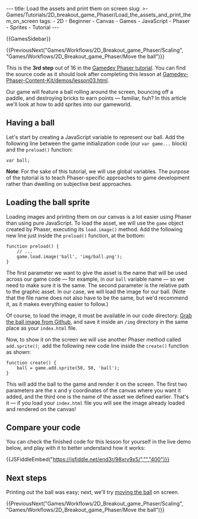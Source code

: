 --- title: Load the assets and print them on screen slug: &gt;- Games/Tutorials/2D_breakout_game_Phaser/Load_the_assets_and_print_them_on_screen tags: - 2D - Beginner - Canvas - Games - JavaScript - Phaser - Sprites - Tutorial ---

{{GamesSidebar}}

{{PreviousNext("Games/Workflows/2D\_Breakout\_game\_Phaser/Scaling", "Games/Workflows/2D\_Breakout\_game\_Phaser/Move the ball")}}

This is the **3rd step** out of 16 in the [Gamedev Phaser tutorial](/en-US/docs/Games/Tutorials/2D_breakout_game_Phaser). You can find the source code as it should look after completing this lesson at [Gamedev-Phaser-Content-Kit/demos/lesson03.html](https://github.com/end3r/Gamedev-Phaser-Content-Kit/blob/gh-pages/demos/lesson03.html).

<span class="seoSummary">Our game will feature a ball rolling around the screen, bouncing off a paddle, and destroying bricks to earn points — familiar, huh? In this article we'll look at how to add sprites into our gameworld.</span>

## Having a ball

Let's start by creating a JavaScript variable to represent our ball. Add the following line between the game initialization code (our `var game...` block) and the `preload()` function:

    var ball;

**Note**: For the sake of this tutorial, we will use global variables. The purpose of the tutorial is to teach Phaser-specific approaches to game development rather than dwelling on subjective best approaches.

## Loading the ball sprite

Loading images and printing them on our canvas is a lot easier using Phaser than using pure JavaScript. To load the asset, we will use the `game` object created by Phaser, executing its `load.image()` method. Add the following new line just inside the `preload()` function, at the bottom:

    function preload() {
        // ...
        game.load.image('ball', 'img/ball.png');
    }

The first parameter we want to give the asset is the name that will be used across our game code — for example, in our `ball` variable name — so we need to make sure it is the same. The second parameter is the relative path to the graphic asset. In our case, we will load the image for our ball. (Note that the file name does not also have to be the same, but we'd recommend it, as it makes everything easier to follow.)

Of course, to load the image, it must be available in our code directory. [Grab the ball image from Github](https://github.com/end3r/Gamedev-Phaser-Content-Kit/blob/gh-pages/demos/img/ball.png), and save it inside an `/img` directory in the same place as your `index.html` file.

Now, to show it on the screen we will use another Phaser method called `add.sprite()`;  add the following new code line inside the `create()` function as shown:

    function create() {
        ball = game.add.sprite(50, 50, 'ball');
    }

This will add the ball to the game and render it on the screen. The first two parameters are the x and y coordinates of the canvas where you want it added, and the third one is the name of the asset we defined earlier. That's it — if you load your `index.html` file you will see the image already loaded and rendered on the canvas!

## Compare your code

You can check the finished code for this lesson for yourself in the live demo below, and play with it to better understand how it works:

{{JSFiddleEmbed("https://jsfiddle.net/end3r/98xrv9x5/","","400")}}

## Next steps

Printing out the ball was easy; next, we'll try [moving the ball](/en-US/docs/Games/Tutorials/2D_breakout_game_Phaser/Move_the_ball) on screen.

{{PreviousNext("Games/Workflows/2D\_Breakout\_game\_Phaser/Scaling", "Games/Workflows/2D\_Breakout\_game\_Phaser/Move the ball")}}
